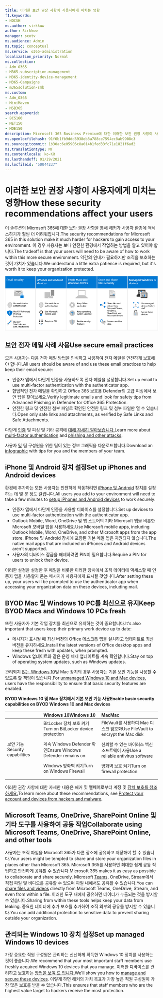 ```yaml
---
title: 이러한 보안 권장 사항이 사용자에게 미치는 영향
f1.keywords:
- NOCSH
ms.author: sirkkuw
author: Sirkkuw
manager: scotv
ms.audience: Admin
ms.topic: conceptual
ms.service: o365-administration
localization_priority: Normal
ms.collection:
- Adm_O365
- M365-subscription-management
- M365-identity-device-management
- M365-Campaigns
- m365solution-smb
ms.custom:
- Adm_O365
- MiniMaven
- MSB365
search.appverid:
- BCS160
- MET150
- MOE150
description: Microsoft 365 Business Premium에 대한 이러한 보안 권장 사항이 사용자에게 미치는 영향과 데이터를 보호하는 방법에 대해 자세히 알아보습니다.
ms.openlocfilehash: 91f6b1fb9ddd5938eb8a788ce7594ec8ab9908c3
ms.sourcegitcommit: 1b30ac6e05906c8a014b1fed33fc71e1821f6ad2
ms.translationtype: MT
ms.contentlocale: ko-KR
ms.lasthandoff: 01/29/2021
ms.locfileid: "50044237"
---
```

# <a name="how-these-security-recommendations-affect-your-users"></a><span data-ttu-id="a7d1f-103">이러한 보안 권장 사항이 사용자에게 미치는 영향</span><span class="sxs-lookup"><span data-stu-id="a7d1f-103">How these security recommendations affect your users</span></span>

<span data-ttu-id="a7d1f-104">이 솔루션의 Microsoft 365에 대한 보안 권장 사항을 통해 해커가 사용자 환경에 액세스하기가 훨씬 더 어려워집니다.</span><span class="sxs-lookup"><span data-stu-id="a7d1f-104">The security recommendations for Microsoft 365 in this solution make it much harder for hackers to gain access to your environment.</span></span> <span data-ttu-id="a7d1f-105">이 경우 사용자는 보다 안전한 환경에서 작업하는 방법을 알고 있어야 합니다.</span><span class="sxs-lookup"><span data-stu-id="a7d1f-105">The tradeoff is that your users will need to be aware of how to work within this more secure environment.</span></span> <span data-ttu-id="a7d1f-106">약간의 인내가 필요하지만 조직을 보호하는 것이 가치가 있습니다.</span><span class="sxs-lookup"><span data-stu-id="a7d1f-106">We understand a little extra patience is required, but it's worth it to keep your organization protected.</span></span>

![iPhone, Android 장치, Mac, Windows 10, 공유 및 키 직원에 대해 아래와 같은 주요 지점을 요약한 그림](../media/M365-democracy-Users_900px.png)

## <a name="use-secure-email-practices"></a><span data-ttu-id="a7d1f-108">보안 전자 메일 사례 사용</span><span class="sxs-lookup"><span data-stu-id="a7d1f-108">Use secure email practices</span></span>

<span data-ttu-id="a7d1f-109">모든 사용자는 다음 전자 메일 방법을 인식하고 사용하여 전자 메일을 안전하게 보호해야 합니다.</span><span class="sxs-lookup"><span data-stu-id="a7d1f-109">All users should be aware of and use these email practices to help keep their email secure:</span></span>

- <span data-ttu-id="a7d1f-110">인증자 앱에서 다단계 인증을 사용하도록 전자 메일을 설정합니다.</span><span class="sxs-lookup"><span data-stu-id="a7d1f-110">Set up email to use multi-factor authentication with the authenticator app.</span></span>
- <span data-ttu-id="a7d1f-111">합법적인 전자 메일을 확인하고 Office 365 보호용 Defender의 고급 피싱에서 보안 팁을 찾아보세요.</span><span class="sxs-lookup"><span data-stu-id="a7d1f-111">Verify legitimate emails and look for safety tips from Advanced Phishing in Defender for Office 365 Protection.</span></span>
- <span data-ttu-id="a7d1f-112">안전한 링크 및 안전한 첨부 파일로 확인된 안전한 링크 및 첨부 파일만 열 수 있습니다.</span><span class="sxs-lookup"><span data-stu-id="a7d1f-112">Open only safe links and attachments, as verified by Safe Links and Safe Attachments.</span></span>

<span data-ttu-id="a7d1f-113">다단계 [인증](m365-campaigns-multifactor-authenication.md) 및 피싱 및 기타 공격에 [대해 자세히 알아보습니다.](m365-campaigns-phishing-and-attacks.md)</span><span class="sxs-lookup"><span data-stu-id="a7d1f-113">Learn more about [multi-factor authentication](m365-campaigns-multifactor-authenication.md) and [phishing and other attacks](m365-campaigns-phishing-and-attacks.md).</span></span>

<span data-ttu-id="a7d1f-114">사용자 [및](m365-campaigns-protect-campaign-infographic.md) 팀 구성원을 위한 팁이 있는 정보 그래픽을 다운로드합니다.</span><span class="sxs-lookup"><span data-stu-id="a7d1f-114">Download an [infographic](m365-campaigns-protect-campaign-infographic.md) with tips for you and the members of your team.</span></span>

## <a name="set-up-iphones-and-android-devices"></a><span data-ttu-id="a7d1f-115">iPhone 및 Android 장치 설정</span><span class="sxs-lookup"><span data-stu-id="a7d1f-115">Set up iPhones and Android devices</span></span>

<span data-ttu-id="a7d1f-116">환경에 추가하는 모든 사용자는 안전하게 작동하려면 [iPhone 및 Android](../business/set-up-mobile-devices.md?toc=%2Fmicrosoft-365%2Fcampaigns%2Ftoc.json) 장치를 설정하는 데 몇 분 정도 걸립니다.</span><span class="sxs-lookup"><span data-stu-id="a7d1f-116">All users you add to your environment will need to take a few minutes to [setup iPhones and Android devices](../business/set-up-mobile-devices.md?toc=%2Fmicrosoft-365%2Fcampaigns%2Ftoc.json) to work securely:</span></span>

- <span data-ttu-id="a7d1f-117">인증자 앱에서 다단계 인증을 사용할 디바이스를 설정합니다.</span><span class="sxs-lookup"><span data-stu-id="a7d1f-117">Set up devices to use multi-factor authentication with the authenticator app.</span></span>
- <span data-ttu-id="a7d1f-118">Outlook Mobile, Word, OneDrive 및 앱 스토어의 기타 Microsoft 앱을 비롯한 Microsoft 모바일 앱을 사용하세요.</span><span class="sxs-lookup"><span data-stu-id="a7d1f-118">Use Microsoft mobile apps, including Outlook Mobile, Word, OneDrive, and other Microsoft apps from the app store.</span></span> <span data-ttu-id="a7d1f-119">iPhone 및 Android 장치에 포함된 기본 메일 앱은 지원되지 않습니다.</span><span class="sxs-lookup"><span data-stu-id="a7d1f-119">The native mail apps that are included on iPhones and Android devices aren't supported.</span></span> 
- <span data-ttu-id="a7d1f-120">사용자의 디바이스 잠금을 해제하려면 PIN이 필요합니다.</span><span class="sxs-lookup"><span data-stu-id="a7d1f-120">Require a PIN for users to unlock their device.</span></span>

<span data-ttu-id="a7d1f-121">이러한 설정을 설정한 후 메일을 비롯한 이러한 장치에서 조직 데이터에 액세스할 때 인증자 앱을 사용할지 묻는 메시지가 사용자에게 표시될 것입니다.</span><span class="sxs-lookup"><span data-stu-id="a7d1f-121">After setting these up, your users will be prompted to use the authenticator app when accessing your organization data on these devices, including mail.</span></span>

## <a name="keep-byod-macs-and-windows-10-pcs-fresh"></a><span data-ttu-id="a7d1f-122">BYOD Mac 및 Windows 10 PC를 최신으로 유지</span><span class="sxs-lookup"><span data-stu-id="a7d1f-122">Keep BYOD Macs and Windows 10 PCs fresh</span></span>

<span data-ttu-id="a7d1f-123">또한 사용자가 기본 작업 장치를 최신으로 유지하는 것이 중요합니다.</span><span class="sxs-lookup"><span data-stu-id="a7d1f-123">It's also important that users keep their primary work device up to date:</span></span>

- <span data-ttu-id="a7d1f-124">메시지가 표시될 때 최신 버전의 Office 데스크톱 앱을 설치하고 업데이트로 최신 버전을 유지하세요.</span><span class="sxs-lookup"><span data-stu-id="a7d1f-124">Install the latest versions of Office desktop apps and keep these fresh with updates, when prompted.</span></span>
- <span data-ttu-id="a7d1f-125">Windows 업데이트와 같은 운영 체제 업데이트를 계속 확인합니다.</span><span class="sxs-lookup"><span data-stu-id="a7d1f-125">Stay on top of operating system updates, such as Windows updates.</span></span>

<span data-ttu-id="a7d1f-126">관리되지 [않는 Windows 10](m365-campaigns-protect-pcs-macs.md)및 Mac 장치의 경우 사용자는 기본 보안 기능을 사용할 수 있도록 할 책임이 있습니다.</span><span class="sxs-lookup"><span data-stu-id="a7d1f-126">For [unmanaged Windows 10 and Mac devices](m365-campaigns-protect-pcs-macs.md), users have the responsibility to ensure that basic security features are enabled.</span></span>

<span data-ttu-id="a7d1f-127">**BYOD Windows 10 및 Mac 장치에서 기본 보안 기능 사용**</span><span class="sxs-lookup"><span data-stu-id="a7d1f-127">**Enable basic security capabilities on BYOD Windows 10 and Mac devices**</span></span>

| |<span data-ttu-id="a7d1f-128">**Windows 10**</span><span class="sxs-lookup"><span data-stu-id="a7d1f-128">**Windows 10**</span></span>|<span data-ttu-id="a7d1f-129">**Mac**</span><span class="sxs-lookup"><span data-stu-id="a7d1f-129">**Mac**</span></span>|
|:-----|:-----|:------|
|<span data-ttu-id="a7d1f-130">보안 기능</span><span class="sxs-lookup"><span data-stu-id="a7d1f-130">Security capabilities</span></span>|<span data-ttu-id="a7d1f-131">BitLocker 장치 보호 켜기</span><span class="sxs-lookup"><span data-stu-id="a7d1f-131">Turn on BitLocker device protection</span></span><p><p> <span data-ttu-id="a7d1f-132">계속 Windows Defender 확인</span><span class="sxs-lookup"><span data-stu-id="a7d1f-132">Ensure Windows Defender remains on</span></span> <p><span data-ttu-id="a7d1f-133">Windows 방화벽 켜기</span><span class="sxs-lookup"><span data-stu-id="a7d1f-133">Turn on Windows Firewall</span></span>| <span data-ttu-id="a7d1f-134">FileVault를 사용하여 Mac 디스크 암호화</span><span class="sxs-lookup"><span data-stu-id="a7d1f-134">Use FileVault to encrypt the Mac disk</span></span> <p><p><span data-ttu-id="a7d1f-135">신뢰할 수 있는 바이러스 백신 소프트웨어 사용</span><span class="sxs-lookup"><span data-stu-id="a7d1f-135">Use a reliable antivirus software</span></span> <p><span data-ttu-id="a7d1f-136">방화벽 보호 켜기</span><span class="sxs-lookup"><span data-stu-id="a7d1f-136">Turn on firewall protection</span></span>|

<span data-ttu-id="a7d1f-137">이러한 권장 사항에 대한 자세한 내용은 해커 및 맬웨어로부터 계정 및 [장치 보호를 참조하세요.](https://support.office.com/article/Protect-your-account-and-devices-from-hackers-and-malware-066d6216-a56b-4f90-9af3-b3a1e9a327d6#ID0EAABAAA=Windows_10)</span><span class="sxs-lookup"><span data-stu-id="a7d1f-137">To learn more about these recommendations, see [Protect your account and devices from hackers and malware](https://support.office.com/article/Protect-your-account-and-devices-from-hackers-and-malware-066d6216-a56b-4f90-9af3-b3a1e9a327d6#ID0EAABAAA=Windows_10).</span></span>

## <a name="collaborate-using-microsoft-teams-onedrive-sharepoint-online-and-other-tools"></a><span data-ttu-id="a7d1f-138">Microsoft Teams, OneDrive, SharePoint Online 및 기타 도구를 사용하여 공동 작업</span><span class="sxs-lookup"><span data-stu-id="a7d1f-138">Collaborate using Microsoft Teams, OneDrive, SharePoint Online, and other tools</span></span>

<span data-ttu-id="a7d1f-139">사용자는 조직 파일을 Microsoft 365가 다른 장소에 공유하고 저장해야 할 수 있습니다.</span><span class="sxs-lookup"><span data-stu-id="a7d1f-139">Your users might be tempted to share and store your organization files in places other than Microsoft 365.</span></span> <span data-ttu-id="a7d1f-140">Microsoft 365를 사용하면 최대한 쉽게 공동 작업하고 안전하게 공유할 수 있습니다.</span><span class="sxs-lookup"><span data-stu-id="a7d1f-140">Microsoft 365 makes it as easy as possible to collaborate and share securely.</span></span> <span data-ttu-id="a7d1f-141">Microsoft [Teams,](share-files-and-videos.md) OneDrive, Stream에서 직접 파일 및 비디오를 공유할 수 있으며 파일 내에서도 공유할 수 있습니다.</span><span class="sxs-lookup"><span data-stu-id="a7d1f-141">You can [share files and videos](share-files-and-videos.md) directly from Microsoft Teams, OneDrive, Stream, and even from within a file.</span></span> <span data-ttu-id="a7d1f-142">이러한 도구 내에서 공유하면 데이터가 누출되는 것을 방지할 수 있습니다.</span><span class="sxs-lookup"><span data-stu-id="a7d1f-142">Sharing from within these tools helps keep your data from leaking.</span></span> <span data-ttu-id="a7d1f-143">중요한 데이터에 추가 보호를 추가하여 조직 외부의 공유를 방지할 수 있습니다.</span><span class="sxs-lookup"><span data-stu-id="a7d1f-143">You can add additional protection to sensitive data to prevent sharing outside your organization.</span></span>

## <a name="set-up-managed-windows-10-devices"></a><span data-ttu-id="a7d1f-144">관리되는 Windows 10 장치 설정</span><span class="sxs-lookup"><span data-stu-id="a7d1f-144">Set up managed Windows 10 devices</span></span>

<span data-ttu-id="a7d1f-145">가장 중요한 직원 구성원은 관리하는 신선하게 획득한 Windows 10 장치를 사용하는 것이 좋습니다.</span><span class="sxs-lookup"><span data-stu-id="a7d1f-145">We recommend that your most important staff members use freshly acquired Windows 10 devices that you manage.</span></span> <span data-ttu-id="a7d1f-146">이러한 디바이스를 관리하고 보호하는 [방법을 보여 드 입니다.](../business/set-up-windows-devices.md?toc=/microsoft-365/campaigns/toc.json)</span><span class="sxs-lookup"><span data-stu-id="a7d1f-146">We'll show you how to [manage and secure these devices](../business/set-up-windows-devices.md?toc=/microsoft-365/campaigns/toc.json).</span></span> <span data-ttu-id="a7d1f-147">이렇게 하면 해커의 가치 목표가 가장 높은 직원 구성원이 가장 많은 보호를 받을 수 있습니다.</span><span class="sxs-lookup"><span data-stu-id="a7d1f-147">This ensures that staff members who are the highest value target to hackers receive the most protection.</span></span>
